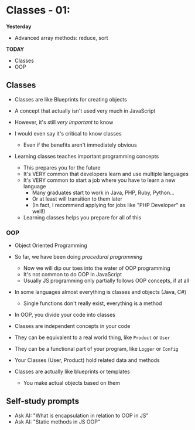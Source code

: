 # Classes - 01:

**Yesterday**
- Advanced array methods: reduce, sort

**TODAY**
- Classes
- OOP

## Classes

- Classes are like Blueprints for creating objects
- A concept that actually isn't used very much in JavaScript
- However, it's still *very important* to know
- I would even say it's critical to know classes
    - Even if the benefits aren't immediately obvious

- Learning classes teaches important programming concepts
    - This prepares you for the future
    - It's VERY common that developers learn and use multiple languages
    - It's VERY common to start a job where you have to learn a new language
        - Many graduates start to work in Java, PHP, Ruby, Python...
        - Or at least will transition to them later
        - (In fact, I recommend applying for jobs like "PHP Developer" as well!)
    - Learning classes helps you prepare for all of this

### OOP

- Object Oriented Programming
- So far, we have been doing *procedural programming*
    - Now we will dip our toes into the water of OOP programming
    - It's not common to do OOP in JavaScript
    - Usually JS programming only partially follows OOP concepts, if at all

- In some languages almost everything is classes and objects (Java, C#)
    -  Single functions don't really exist, everything is a method

- In OOP, you divide your code into classes
- Classes are independent concepts in your code
- They can be equivalent to a real world thing, like `Product` or `User`
- They can be a functional part of your program, like `Logger` or `Config`

- Your Classes (User, Product) hold related data and methods

- Classes are actually like blueprints or templates
    - You make actual objects based on them

## Self-study prompts

- Ask AI: "What is encapsulation in relation to OOP in JS"
- Ask AI: "Static methods in JS OOP"